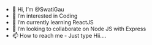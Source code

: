 - 👋 Hi, I’m @SwatiGau
- 👀 I’m interested in Coding
- 🌱 I’m currently learning ReactJS
- 💞️ I’m looking to collaborate on Node JS with Express
- 📫 How to reach me - Just type Hii....

<!---
SwatiGau/SwatiGau is a ✨ special ✨ repository because its `README.md` (this file) appears on your GitHub profile.
You can click the Preview link to take a look at your changes.
--->
